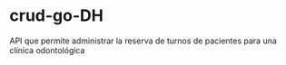 # crud-go-DH
API que permite administrar la reserva de turnos de pacientes para una clínica odontológica

